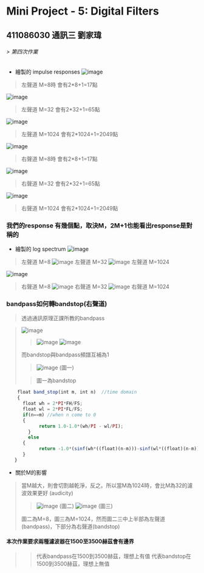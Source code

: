 # Mini Project - 5: Digital Filters
## 411086030 通訊三 劉家瑋
###### >  第四次作業
* 繪製的 impulse responses
![image](https://github.com/0615liu/mini-project-5/assets/149355132/4637454f-c3a8-429b-9e83-2f0ae6dcf403)
> 左聲道 M=8時 會有2*8+1=17點
>> 
![image](https://github.com/0615liu/mini-project-5/assets/149355132/5e317ab3-5e73-4877-9208-26297a429651)
> 左聲道 M=32 會有2*32+1=65點
>> 
![image](https://github.com/0615liu/mini-project-5/assets/149355132/5c18e9bc-fd22-40a9-ab46-8c0900b8bd48)
> 左聲道 M=1024 會有2*1024+1=2049點
  
![image](https://github.com/0615liu/mini-project-5/assets/149355132/7176a51f-f175-4a81-a169-d80d2a4ed968)
> 右聲道 M=8時 會有2*8+1=17點

![image](https://github.com/0615liu/mini-project-5/assets/149355132/4a1fa8f0-4214-488c-9700-1479de55b078)
> 右聲道 M=32 會有2*32+1=65點

![image](https://github.com/0615liu/mini-project-5/assets/149355132/32e7a396-04e8-4f5e-8961-2bd15e453fa5)
> 右聲道 M=1024 會有2*1024+1=2049點

### 我們的response 有幾個點，取決M，2M+1也能看出response是對稱的

* 繪製的 log spectrum
![image](https://github.com/0615liu/mini-project-5/assets/149355132/b28e4981-02de-4126-8d2f-9adf7dfab028)
> 左聲道 M=8
![image](https://github.com/0615liu/mini-project-5/assets/149355132/f2f8270e-1fc6-4377-9963-9dc1b07292d2)
> 左聲道 M=32
![image](https://github.com/0615liu/mini-project-5/assets/149355132/01ae6d62-2287-428c-b4d0-da14ee156c6a)
> 左聲道 M=1024

![image](https://github.com/0615liu/mini-project-5/assets/149355132/a47b8cb9-90fb-406b-9868-2d1f1824eeb5)
> 右聲道 M=8
![image](https://github.com/0615liu/mini-project-5/assets/149355132/035e2b7b-37db-42e2-834f-0c284d0eb424)
> 右聲道 M=32
![image](https://github.com/0615liu/mini-project-5/assets/149355132/00f818dd-2fd4-471e-8a55-a08d049a4f30)
> 右聲道 M=1024

### bandpass如何轉bandstop(右聲道)

> 透過通訊原理正課所教的bandpass




>![image](https://github.com/0615liu/mini-project-5/assets/149355132/64c928cb-69cf-410c-bc77-540e71c911d8)
>>![image](https://github.com/0615liu/mini-project-5/assets/149355132/976d2025-5f70-4b6d-9a0f-aa86bed027cd)
>>![image](https://github.com/0615liu/mini-project-5/assets/149355132/460a080d-5d17-4a31-a47e-f658b9293daa)
>
>而bandstop與bandpass頻譜互補為1
>>![image](https://github.com/0615liu/mini-project-5/assets/149355132/79c34af7-b16a-4b3d-93a8-b4c163c62212) (圖一)
>
>> 圖一為bandstop

```js
    float band_stop(int m, int n)  //time domain
    {
      float wh = 2*PI*FH/FS;
      float wl = 2*PI*FL/FS;
      if(n==m) //when n come to 0
      {
		    return 1.0-1.0*(wh/PI - wl/PI);
	    }
	    else 
      {
		    return -1.0*(sinf(wh*((float)(n-m)))-sinf(wl*((float)(n-m))))/PI/((float)(n-m)) * hamming(2*m+1, n);
      }
   }
```

* 關於M的影響
> 當M越大，則會切割越乾淨，反之。所以當M為1024時，會比M為32的濾波效果更好 (audicity)
>>![image](https://github.com/0615liu/mini-project-5/assets/149355132/37a43ece-3e31-47b0-8dce-d709ea03783b)   (圖二)
>>![image](https://github.com/0615liu/mini-project-5/assets/149355132/4b78a284-493d-4c13-9446-07653dc0ae0e)   (圖三)
>
> 圖二為M=8，圖三為M=1024，然而圖二三中上半部為左聲道(bandpass)，下部分為右聲道(bandstop)
> 
#### 本次作業要求兩種濾波器在1500至3500赫茲會有邊界
>> 代表bandpass在1500到3500赫茲，理想上有值
>> 代表bandstop在1500到3500赫茲，理想上無值


